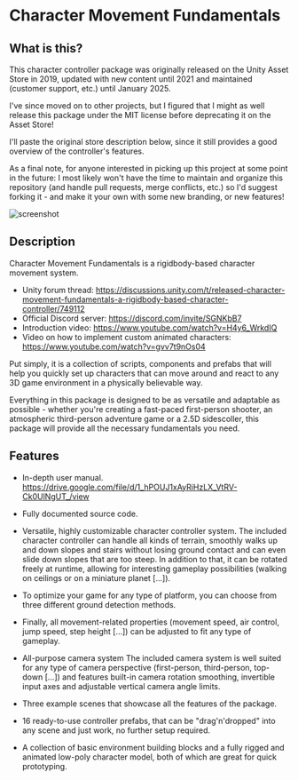 # Character Movement Fundamentals
## What is this?
This character controller package was originally released on the Unity Asset Store in 2019, updated with new content until 2021 and maintained (customer support, etc.) until January 2025.

I've since moved on to other projects, but I figured that I might as well release this package under the MIT license before deprecating it on the Asset Store!

I'll paste the original store description below, since it still provides a good overview of the controller's features.

As a final note, for anyone interested in picking up this project at some point in the future: I most likely won't have the time to maintain and organize this repository (and handle pull requests, merge conflicts, etc.) so I'd suggest forking it - and make it your own with some new branding, or new features!

![screenshot](CMF_Logo.png)

## Description
Character Movement Fundamentals is a rigidbody-based character movement system.

- Unity forum thread: https://discussions.unity.com/t/released-character-movement-fundamentals-a-rigidbody-based-character-controller/749112
- Official Discord server: https://discord.com/invite/SGNKbB7
- Introduction video: https://www.youtube.com/watch?v=H4y6_WrkdIQ
- Video on how to implement custom animated characters: https://www.youtube.com/watch?v=gvv7t9nOs04

Put simply, it is a collection of scripts, components and prefabs that will help you quickly set up characters that can move around and react to any 3D game environment in a physically believable way.

Everything in this package is designed to be as versatile and adaptable as possible - whether you're creating a fast-paced first-person shooter, an atmospheric third-person adventure game or a 2.5D sidescoller, this package will provide all the necessary fundamentals you need.

## Features

- In-depth user manual. https://drive.google.com/file/d/1_hPOUJ1xAyRiHzLX_VtRV-Ck0UlNgUT_/view

- Fully documented source code.

- Versatile, highly customizable character controller system.
The included character controller can handle all kinds of terrain, smoothly walks up and down slopes and stairs without losing ground contact and can even slide down slopes that are too steep.
In addition to that, it can be rotated freely at runtime, allowing for interesting gameplay possibilities (walking on ceilings or on a miniature planet [...]).

- To optimize your game for any type of platform, you can choose from three different ground detection methods.

- Finally, all movement-related properties (movement speed, air control, jump speed, step height [...]) can be adjusted to fit any type of gameplay.

- All-purpose camera system
The included camera system is well suited for any type of camera perspective (first-person, third-person, top-down [...]) and features built-in camera rotation smoothing, invertible input axes and adjustable vertical camera angle limits.

- Three example scenes that showcase all the features of the package.

- 16 ready-to-use controller prefabs, that can be "drag'n'dropped" into any scene and just work, no further setup required.

- A collection of basic environment building blocks and a fully rigged and animated low-poly character model, both of which are great for quick prototyping.
 
